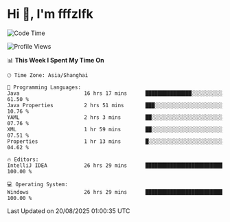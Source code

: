 # Hi 👋, I'm fffzlfk

<!--START_SECTION:waka-->
![Code Time](http://img.shields.io/badge/Code%20Time-1%2C336%20hrs%2024%20mins-blue)

![Profile Views](http://img.shields.io/badge/Profile%20Views-0-blue)

📊 **This Week I Spent My Time On** 

```text
🕑︎ Time Zone: Asia/Shanghai

💬 Programming Languages: 
Java                     16 hrs 17 mins      ███████████████░░░░░░░░░░   61.50 % 
Java Properties          2 hrs 51 mins       ███░░░░░░░░░░░░░░░░░░░░░░   10.76 % 
YAML                     2 hrs 3 mins        ██░░░░░░░░░░░░░░░░░░░░░░░   07.76 % 
XML                      1 hr 59 mins        ██░░░░░░░░░░░░░░░░░░░░░░░   07.51 % 
Properties               1 hr 13 mins        █░░░░░░░░░░░░░░░░░░░░░░░░   04.62 % 

🔥 Editors: 
IntelliJ IDEA            26 hrs 29 mins      █████████████████████████   100.00 % 

💻 Operating System: 
Windows                  26 hrs 29 mins      █████████████████████████   100.00 % 
```


 Last Updated on 20/08/2025 01:00:35 UTC
<!--END_SECTION:waka-->
